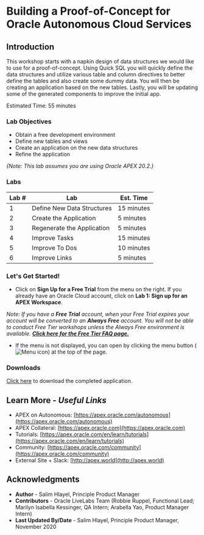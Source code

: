 # Building a Proof-of-Concept for Oracle Autonomous Cloud Services

## Introduction
This workshop starts with a napkin design of data structures we would like to use for a proof-of-concept. Using Quick SQL you will quickly define the data structures and utilize various table and column directives to better define the tables and also create some dummy data. You will then be creating an application based on the new tables. Lastly, you will be updating some of the generated components to improve the initial app.

Estimated Time: 55 minutes

### Lab Objectives

* Obtain a free development environment
* Define new tables and views
* Create an application on the new data structures
* Refine the application

*{Note: This lab assumes you are using Oracle APEX 20.2.}*

### Labs

| Lab # | Lab | Est. Time |
| --- | --- | --- |
| 1 | Define New Data Structures | 15 minutes |
| 2 | Create the Application | 5 minutes |
| 3 | Regenerate the Application | 5 minutes |
| 4 | Improve Tasks | 15 minutes |
| 5 | Improve To Dos | 10 minutes |
| 6 | Improve Links | 5 minutes |

### **Let's Get Started!**

- Click on **Sign Up for a Free Trial** from the menu on the right. If you already have an Oracle Cloud account, click on **Lab 1: Sign up for an APEX Workspace**.

*Note: If you have a **Free Trial** account, when your Free Trial expires your account will be converted to an **Always Free** account. You will not be able to conduct Free Tier workshops unless the Always Free environment is available. **[Click here for the Free Tier FAQ page.](https://www.oracle.com/cloud/free/faq.html)***

- If the menu is not displayed, you can open by clicking the menu button (![Menu icon](./images/menu-button.png)) at the top of the page.

### Downloads

[Click here](./files/proofofconcept-app.sql) to download the completed application.

## Learn More - *Useful Links*

- APEX on Autonomous:   [https://apex.oracle.com/autonomous](https://apex.oracle.com/autonomous)
- APEX Collateral:   [https://apex.oracle.com](https://apex.oracle.com)
- Tutorials:   [https://apex.oracle.com/en/learn/tutorials](https://apex.oracle.com/en/learn/tutorials)
- Community:  [https://apex.oracle.com/community](https://apex.oracle.com/community)
- External Site + Slack:   [http://apex.world](http://apex.world)

## Acknowledgments

- **Author** - Salim Hlayel, Principle Product Manager
- **Contributors** - Oracle LiveLabs Team (Robbie Ruppel, Functional Lead; Marilyn Isabella Kessinger, QA Intern; Arabella Yao, Product Manager Intern)
- **Last Updated By/Date** - Salim Hlayel, Principle Product Manager, November 2020

